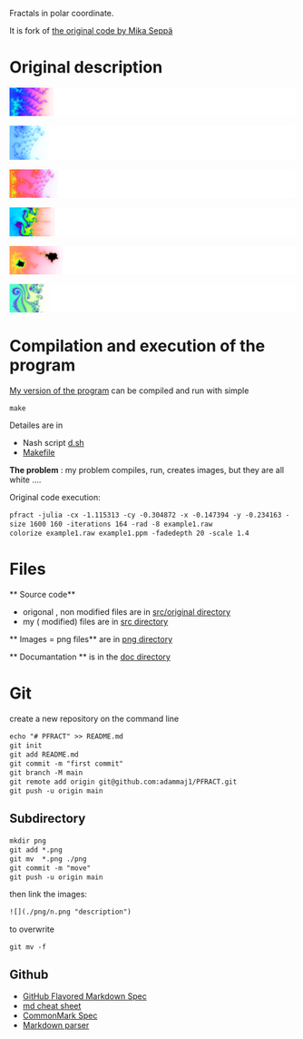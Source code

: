 


Fractals in polar coordinate. 

It is fork of [the original code by Mika Seppä]( http://neuro.hut.fi/~mseppa/images/Fract.html)

# Original description


![FractExample1.png](/png/FractExample1.png "FractExample1")

![FractExample2.png](/png/FractExample2.png "FractExample2")

![FractExample3.png](/png/FractExample3.png "FractExample3")

![FractExample4.png](/png/FractExample4.png "FractExample4")

![FractExample5.png](/png/FractExample5.png "FractExample5")

![FractExample6.png](/png/FractExample6.png "FractExample6")


# Compilation and execution of the program

[My version of the program](./src) can be compiled and run with simple 

```
make
```

Detailes are in 
* Nash script [d.sh](./src/d.sh)
* [Makefile](./src/Makefile)


**The problem** : my problem compiles, run, creates images, but they are all white .... 



Original code execution: 

```
pfract -julia -cx -1.115313 -cy -0.304872 -x -0.147394 -y -0.234163 -size 1600 160 -iterations 164 -rad -8 example1.raw
colorize example1.raw example1.ppm -fadedepth 20 -scale 1.4
```



# Files

** Source code**
* origonal , non modified files are in [src/original directory](./src/original)
* my ( modified) files are in [src directory](./src)

** Images = png files** are in [png directory](./png)

** Documantation ** is in the [doc directory](./doc)


# Git

create a new repository on the command line
```
echo "# PFRACT" >> README.md
git init
git add README.md
git commit -m "first commit"
git branch -M main
git remote add origin git@github.com:adammaj1/PFRACT.git
git push -u origin main
```


## Subdirectory

```git
mkdir png
git add *.png
git mv  *.png ./png
git commit -m "move"
git push -u origin main
```
then link the images:

```txt
![](./png/n.png "description") 

```

to overwrite

```
git mv -f 
```



## Github
* [GitHub Flavored Markdown Spec](https://github.github.com/gfm/)
* [md cheat sheet](http://mdcheatsheet.com/)
* [CommonMark Spec](https://spec.commonmark.org)
* [Markdown parser ](https://markdown-it.github.io/)

